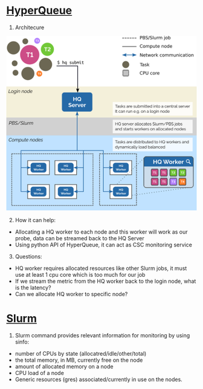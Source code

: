 # [HyperQueue](https://lumi-supercomputer.github.io/LUMI-EasyBuild-docs/h/HyperQueue/#license-information)

1.  Architecure

![HyperQueue architecure](../img/architecture-bg.png)

2. How it can help:

- Allocating a HQ worker to each node and this worker will work as our probe, data can be streamed back to the HQ Server
- Using python API of HyperQueue, it can act as CSC monitoring service

3. Questions:

- HQ worker requires allocated resources like other Slurm jobs, it must use at least 1 cpu core which is too much for our job
- If we stream the metric from the HQ worker back to the login node, what is the latency?
- Can we allocate HQ worker to specific node?

# [Slurm](https://slurm.schedmd.com/)

1. Slurm command provides relevant information for monitoring by using sinfo:

- number of CPUs by state (allocatred/idle/other/total)
- the total memory, in MB, currently free on the node
- amount of allocated memory on a node
- CPU load of a node
- Generic resources (gres) associated/currently in use on the nodes.
